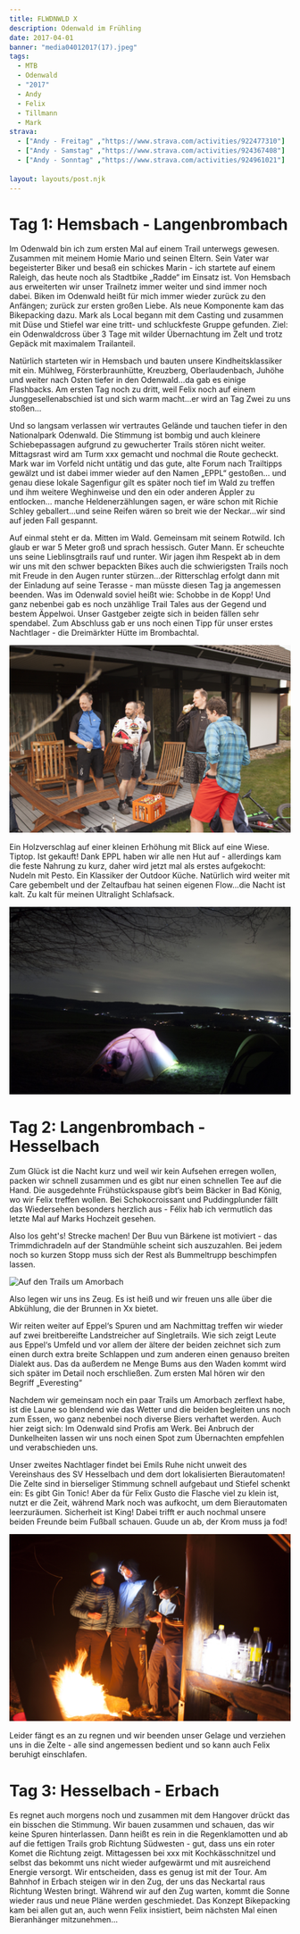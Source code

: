 ```yaml
---
title: FLWDNWLD X
description: Odenwald im Frühling
date: 2017-04-01
banner: "media04012017(17).jpeg"
tags:
  - MTB
  - Odenwald
  - "2017"
  - Andy
  - Felix
  - Tillmann
  - Mark
strava:
  - ["Andy - Freitag" ,"https://www.strava.com/activities/922477310"]
  - ["Andy - Samstag" ,"https://www.strava.com/activities/924367408"]
  - ["Andy - Sonntag" ,"https://www.strava.com/activities/924961021"]

layout: layouts/post.njk
---
```


# Tag 1: Hemsbach - Langenbrombach

Im Odenwald bin ich zum ersten Mal auf einem Trail unterwegs gewesen. Zusammen mit meinem Homie Mario und seinen Eltern. Sein Vater war begeisterter Biker und besaß ein schickes Marin - ich startete auf einem Raleigh, das heute noch als Stadtbike „Radde“ im Einsatz ist. Von Hemsbach aus erweiterten wir unser Trailnetz immer weiter und sind immer noch dabei. Biken im Odenwald heißt für mich immer wieder zurück zu den Anfängen; zurück zur ersten großen Liebe. Als neue Komponente kam das Bikepacking dazu. Mark als Local begann mit dem Casting und zusammen mit Düse und Stiefel war eine tritt- und schluckfeste Gruppe gefunden. Ziel: ein Odenwaldcross über 3 Tage mit wilder Übernachtung im Zelt und trotz Gepäck mit maximalem Trailanteil.

Natürlich starteten wir in Hemsbach und bauten unsere Kindheitsklassiker mit ein. Mühlweg, Försterbraunhütte, Kreuzberg, Oberlaudenbach, Juhöhe und weiter nach Osten tiefer in den Odenwald…da gab es einige Flashbacks. Am ersten Tag noch zu dritt, weil Felix noch auf einem Junggesellenabschied ist und sich warm macht…er wird an Tag Zwei zu uns stoßen…

Und so langsam verlassen wir vertrautes Gelände und tauchen tiefer in den Nationalpark Odenwald. Die Stimmung ist bombig und auch kleinere Schiebepassagen aufgrund zu gewucherter Trails stören nicht weiter. Mittagsrast wird am Turm xxx gemacht und nochmal die Route gecheckt. Mark war im Vorfeld nicht untätig und das gute, alte Forum nach Trailtipps gewälzt und ist dabei immer wieder auf den Namen „EPPL“ gestoßen… und genau diese lokale Sagenfigur gilt es später noch tief im Wald zu treffen und ihm weitere Weghinweise und den ein oder anderen Äppler zu entlocken… manche Heldenerzählungen sagen, er wäre schon mit Richie Schley geballert…und seine Reifen wären so breit wie der Neckar…wir sind auf jeden Fall gespannt.

Auf einmal steht er da. Mitten im Wald. Gemeinsam mit seinem Rotwild. Ich glaub er war 5 Meter groß und sprach hessisch. Guter Mann. Er scheuchte uns seine Lieblinsgtrails rauf und runter. Wir jagen ihm Respekt ab in dem wir uns mit den schwer bepackten Bikes auch die schwierigsten Trails noch mit Freude in den Augen runter stürzen…der Ritterschlag erfolgt dann mit der Einladung auf seine Terasse - man müsste diesen Tag ja angemessen beenden. Was im Odenwald soviel heißt wie: Schobbe in de Kopp! Und ganz nebenbei gab es noch unzählige Trail Tales aus der Gegend und bestem Äppelwoi. Unser Gastgeber zeigte sich in beiden fällen sehr spendabel. Zum Abschluss gab er uns noch einen Tipp für unser erstes Nachtlager - die Dreimärkter Hütte im Brombachtal.

![Epples Ebbelwoiranch](media/media03312017(21).jpeg "Epples Ebbelwoiranch")


Ein Holzverschlag auf einer kleinen Erhöhung mit Blick auf eine Wiese. Tiptop. Ist gekauft! Dank EPPL haben wir alle nen Hut auf - allerdings kam die feste Nahrung zu kurz, daher wird jetzt mal als erstes aufgekocht: Nudeln mit Pesto. Ein Klassiker der Outdoor Küche. Natürlich wird weiter mit Care gebembelt und der Zeltaufbau hat seinen eigenen Flow…die Nacht ist kalt. Zu kalt für meinen Ultralight Schlafsack. 

![Nachtlager oberhalb von Epples Ebbelwoiranch](media/media03312017(26).jpeg)



# Tag 2: Langenbrombach - Hesselbach

Zum Glück ist die Nacht kurz und weil wir kein Aufsehen erregen wollen, packen wir schnell zusammen und es gibt nur einen schnellen Tee auf die Hand. Die ausgedehnte Frühstückspause gibt‘s beim Bäcker in Bad König, wo wir Felix treffen wollen. Bei Schokocroissant und Puddingplunder fällt das Wiedersehen besonders herzlich aus - Félix hab ich vermutlich das letzte Mal auf Marks Hochzeit gesehen. 

Also los geht's! Strecke machen! Der Buu vun Bärkene ist motiviert - das Trimmdichradeln auf der Standmühle scheint sich auszuzahlen. Bei jedem noch so kurzen Stopp muss sich der Rest als Bummeltrupp beschimpfen lassen. 

![Auf den Trails um Amorbach](media/media04012017(14).jpeg)


Also legen wir uns ins Zeug. Es ist heiß und wir freuen uns alle über die Abkühlung, die der Brunnen in Xx bietet. 

Wir reiten weiter auf Eppel‘s Spuren und am Nachmittag treffen wir wieder auf zwei breitbereifte Landstreicher auf Singletrails. Wie sich zeigt Leute aus Eppel‘s Umfeld und vor allem der ältere der beiden zeichnet sich zum einen durch extra breite Schlappen und zum anderen einen genauso breiten Dialekt aus. Das da außerdem ne Menge Bums aus den Waden kommt wird sich später im Detail noch erschließen. Zum ersten Mal hören wir den Begriff „Everesting“

Nachdem wir gemeinsam noch ein paar Trails um Amorbach zerflext habe, ist die Laune so blendend wie das Wetter und die beiden begleiten uns noch zum Essen, wo ganz nebenbei noch diverse Biers verhaftet werden. Auch hier zeigt sich: Im Odenwald sind Profis am Werk. Bei Anbruch der Dunkelheiten lassen wir uns noch einen Spot zum Übernachten empfehlen und verabschieden uns.

Unser zweites Nachtlager findet bei Emils Ruhe nicht unweit des Vereinshaus des SV Hesselbach und dem dort lokalisierten Bierautomaten! Die Zelte sind in bierseliger Stimmung schnell aufgebaut und Stiefel schenkt ein: Es gibt Gin Tonic! Aber da für Felix Gusto die Flasche viel zu klein ist, nutzt er die Zeit, während Mark noch was aufkocht, um dem Bierautomaten leerzuräumen. Sicherheit ist King! Dabei trifft er auch nochmal unsere beiden Freunde beim Fußball schauen. Guude un ab, der Krom muss ja fod! 

![Als noi in de hohle Kobb!](media/media04012017(25).jpeg)


Leider fängt es an zu regnen und wir beenden unser Gelage und verziehen uns in die Zelte - alle sind angemessen bedient und so kann auch Felix beruhigt einschlafen. 



# Tag 3: Hesselbach - Erbach

Es regnet auch morgens noch und zusammen mit dem Hangover drückt das ein bisschen die Stimmung. Wir bauen zusammen und schauen, das wir keine Spuren hinterlassen. Dann heißt es rein in die Regenklamotten und ab auf die fettigen Trails grob Richtung Südwesten - gut, dass uns ein roter Komet die Richtung zeigt. 
Mittagessen bei xxx mit Kochkässchnitzel und selbst das bekommt uns nicht wieder aufgewärmt und mit ausreichend Energie versorgt. Wir entscheiden, dass es genug ist mit der Tour. Am Bahnhof in Erbach steigen wir in den Zug, der uns das Neckartal raus Richtung Westen bringt. Während wir auf den Zug warten, kommt die Sonne wieder raus und neue Pläne werden geschmiedet. Das Konzept Bikepacking kam bei allen gut an, auch wenn Felix insistiert, beim nächsten Mal einen Bieranhänger mitzunehmen…
